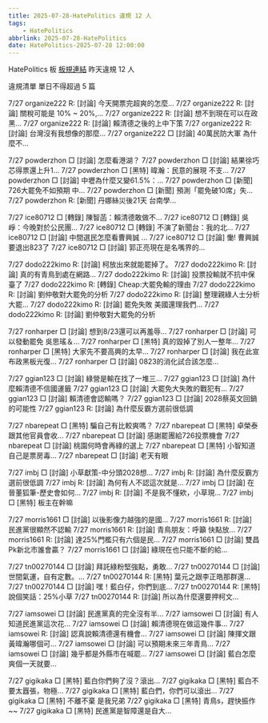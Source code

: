 ```yaml
---
title: 2025-07-28-HatePolitics 違規 12 人
tags:
    - HatePolitics
abbrlink: 2025-07-28-HatePolitics
date: HatePolitics-2025-07-28 12:00:00
---
```

HatePolitics 板 [板規連結](https://www.ptt.cc/bbs/HatePolitics/M.1617115262.A.D60.html)
昨天違規 12 人
<!-- more -->

違規清單
單日不得超過 5 篇

7/27 organize222 R: [討論] 今天開票完超爽的怎麼…
7/27 organize222 R: [討論] 關稅可能是 10% ~ 20%,…
7/27 organize222 R: [討論] 想不到現在可以在政黑…
7/27 organize222 R: [討論] 賴清德之後的上中下策
7/27 organize222 R: [討論] 台灣沒有我想像的那麼…
7/27 organize222 □ [討論] 40萬民防大軍 為什麼不…

7/27 powderzhon □ [討論] 怎麼看港湖？
7/27 powderzhon □ [討論] 結果徐巧芯得票還上升1…
7/27 powderzhon □ [黑特] 暐瀚：民意的展現 不支…
7/27 powderzhon □ [討論] 中壢為什麼又變61.5%：…
7/27 powderzhon □ [新聞] 726大罷免不如預期 中…
7/27 powderzhon □ [新聞] 預測「罷免破10席」失…
7/27 powderzhon R: [新聞] 丹娜絲災後21天 台南學…

7/27 ice80712 □ [轉錄] 陳智菡：賴清德敢做不…
7/27 ice80712 □ [轉錄] 吳崢：今晚對於公民團…
7/27 ice80712 □ [轉錄] 不演了新聞台：我的北…
7/27 ice80712 □ [討論] 中間選民怎麼看曹興誠 …
7/27 ice80712 □ [討論] 慟! 曹興誠要退出823了
7/27 ice80712 □ [討論] 郭正亮現在是名嘴界的…

7/27 dodo222kimo R: [討論] 柯放出來就能罷掉了。
7/27 dodo222kimo R: [討論] 真的有青鳥到處在網路…
7/27 dodo222kimo R: [討論] 投票投輸就不抗中保臺了
7/27 dodo222kimo R: [轉錄] Cheap:大罷免輸的理由
7/27 dodo222kimo R: [討論] 劉仲敬對大罷免的分析
7/27 dodo222kimo R: [討論] 整理親綠人士分析大罷…
7/27 dodo222kimo R: [討論] 罷免失敗 美國還理我們…
7/27 dodo222kimo R: [討論] 劉仲敬對大罷免的分析

7/27 ronharper □ [討論] 想到8/23還可以再羞辱…
7/27 ronharper □ [討論] 可以發動罷免 吳思瑤＆…
7/27 ronharper □ [黑特] 真的毀掉了別人一整年…
7/27 ronharper □ [黑特] 大家先不要高興的太早…
7/27 ronharper □ [討論] 我在此宣布政黑板光復…
7/27 ronharper □ [討論] 0823的消化試合該怎麼…

7/27 ggian123 □ [討論] 綠營是輸在找了一堆三…
7/27 ggian123 □ [討論] 為什麼賴清德不信國運籤
7/27 ggian123 □ [討論] 大罷免大失敗的戰犯有…
7/27 ggian123 □ [討論] 賴清德會認輸嗎？
7/27 ggian123 □ [討論] 2028蔡英文回鍋的可能性
7/27 ggian123 R: [討論] 為什麼反霸方選前很低調

7/27 nbarepeat □ [黑特] 騙自己有比較爽嗎？
7/27 nbarepeat □ [黑特] 卓榮泰跟其他官員會收…
7/27 nbarepeat □ [討論] 感謝罷團給726投票機會
7/27 nbarepeat □ [討論] 桃園何時會再綠的選上
7/27 nbarepeat □ [黑特] 小智知道自己是票房毒…
7/27 nbarepeat □ [討論] 老天有眼

7/27 imbj □ [討論] 小草獻策-中分頭2028想…
7/27 imbj R: [討論] 為什麼反霸方選前很低調
7/27 imbj R: [討論] 為何有人不認這次就是…
7/27 imbj □ [討論] 在晉董狐筆-歷史會如何…
7/27 imbj R: [討論] 不是我不懂欸，小草現…
7/27 imbj □ [黑特] 板主在幹嘛

7/27 morris1661 □ [討論] 以後影像力越強的是國…
7/27 morris1661 R: [討論] 民進黨很顯然不認輸
7/27 morris1661 R: [討論] 青鳥朋友：呼籲 快點放…
7/27 morris1661 R: [討論] 達25%門檻只有六個是民…
7/27 morris1661 □ [討論] 雙昌Pk新北市誰會贏？
7/27 morris1661 □ [討論] 綠現在也只能不斷的給…

7/27 tn00270144 □ [討論] 拜託綠粉堅強點，勇敢…
7/27 tn00270144 □ [討論] 世間氣運，自有定數。…
7/27 tn00270144 R: [黑特] 葉元之跟李正皓那群還…
7/27 tn00270144 □ [討論] 嘿！藍白仔，你們到底…
7/27 tn00270144 R: [黑特] 說個笑話：25%小草
7/27 tn00270144 R: [討論] 所以為什麼還要押柯文…

7/27 iamsowei □ [討論] 民進黨真的完全沒有半…
7/27 iamsowei □ [討論] 有人知道民進黨這次花…
7/27 iamsowei □ [討論] 賴清德現在做這幾件事…
7/27 iamsowei R: [討論] 認真說賴清德還有機會…
7/27 iamsowei □ [討論] 陳揮文跟黃暐瀚哪個可…
7/27 iamsowei □ [討論] 可以預期未來三年青鳥…
7/27 iamsowei □ [討論] 幾乎都是外縣市在喊罷…
7/27 iamsowei □ [討論] 藍白怎麼爽個一天就要…

7/27 gigikaka □ [黑特] 藍白你們夠了沒？滾出…
7/27 gigikaka □ [黑特] 藍白不要太囂張，物極…
7/27 gigikaka □ [黑特] 藍白們，你們可以滾出…
7/27 gigikaka □ [黑特]  不離不棄 是我兄弟
7/27 gigikaka □ [黑特]  青鳥s，趕快振作~~
7/27 gigikaka □ [黑特] 民進黨是智障還是自大…
